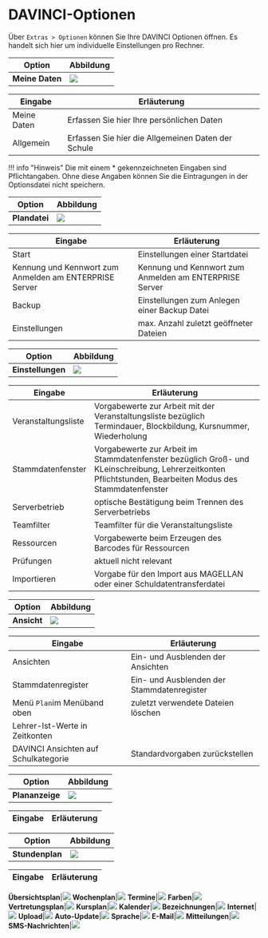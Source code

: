 # DAVINCI-Optionen

Über `Extras > Optionen` können Sie Ihre DAVINCI Optionen öffnen. Es handelt sich hier um individuelle Einstellungen pro Rechner.

Option| Abbildung
--|--
**Meine Daten**|<img src="/assets/images/stundenplan/opt1.png">

Eingabe | Erläuterung
-|-
Meine Daten| Erfassen Sie hier Ihre persönlichen Daten
Allgemein| Erfassen Sie hier die Allgemeinen Daten der Schule

!!! info "Hinweis"
    Die mit einem * gekennzeichneten Eingaben sind Pflichtangaben. Ohne diese Angaben können Sie die Eintragungen in der Optionsdatei nicht speichern.

Option| Abbildung
--|--
**Plandatei**|<img src="/assets/images/stundenplan/opt.plandatei.png">

Eingabe | Erläuterung
-|-
Start|Einstellungen einer Startdatei 
Kennung und Kennwort zum Anmelden am ENTERPRISE Server|Kennung und Kennwort zum Anmelden am ENTERPRISE Server
Backup|Einstellungen zum Anlegen einer Backup Datei 
Einstellungen|max. Anzahl zuletzt geöffneter Dateien

Option| Abbildung
--|--
**Einstellungen**|<img src="/assets/images/stundenplan/opt.einstellungen.png">

Eingabe | Erläuterung
-|-
Veranstaltungsliste|Vorgabewerte zur Arbeit mit der Veranstaltungsliste bezüglich Termindauer, Blockbildung, Kursnummer, Wiederholung
Stammdatenfenster|Vorgabewerte zur Arbeit im Stammdatenfenster bezüglich Groß- und KLeinschreibung, Lehrerzeitkonten Pflichtstunden, Bearbeiten Modus des Stammdatenfenster
Serverbetrieb|optische Bestätigung beim Trennen des Serverbetriebs
Teamfilter|Teamfilter für die Veranstaltungsliste
Ressourcen|Vorgabewerte beim Erzeugen des Barcodes für Ressourcen
Prüfungen|aktuell nicht relevant
Importieren|Vorgabe für den Import aus MAGELLAN oder einer Schuldatentransferdatei

Option| Abbildung
--|--
**Ansicht**|<img src="/assets/images/stundenplan/opt.ansicht.png">

Eingabe | Erläuterung
-|-
Ansichten|Ein- und Ausblenden der Ansichten
Stammdatenregister|Ein- und Ausblenden der Stammdatenregister
Menü `Plan`im Menüband oben|zuletzt verwendete Dateien löschen
Lehrer-Ist-Werte in Zeitkonten|
DAVINCI Ansichten auf Schulkategorie |Standardvorgaben zurückstellen|

Option| Abbildung
--|--
**Plananzeige**|<img src="/assets/images/stundenplan/opt.plananzeige.png">

Eingabe | Erläuterung
-|-


Option| Abbildung
--|--
**Stundenplan**|<img src="/assets/images/stundenplan/opt.stundenplan.png">

Eingabe | Erläuterung
-|-


**Übersichtsplan**|<img src="/assets/images/stundenplan/opt.übersichtsplan.png">
**Wochenplan**|<img src="/assets/images/stundenplan/opt.wochenplan.png">
**Termine**|<img src="/assets/images/stundenplan/opt.termine.png">
**Farben**|<img src="/assets/images/stundenplan/opt.farben.png">
**Vertretungsplan**|<img src="/assets/images/stundenplan/opt.vertretungsplan.png">
**Kursplan**|<img src="/assets/images/stundenplan/opt.kursplan.png">
**Kalender**|<img src="/assets/images/stundenplan/opt.kalender.png">
**Bezeichnungen**|<img src="/assets/images/stundenplan/opt.bezeichnungen.png">
**Internet**|<img src="/assets/images/stundenplan/opt.internet.png">
**Upload**|<img src="/assets/images/stundenplan/opt.upload.png">
**Auto-Update**|<img src="/assets/images/stundenplan/opt.autoupdate.png">
**Sprache**|<img src="/assets/images/stundenplan/opt.sprache.png">
**E-Mail**|<img src="/assets/images/stundenplan/opt.email.png">
**Mitteilungen**|<img src="/assets/images/stundenplan/opt.mitteilungen.png">
**SMS-Nachrichten**|<img src="/assets/images/stundenplan/opt.sms.png">